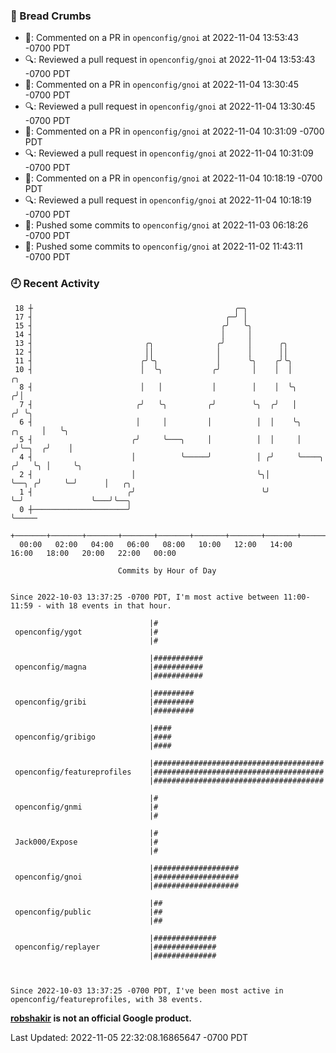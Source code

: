 ### 🍞 Bread Crumbs

 * 💬: Commented on a PR in  `openconfig/gnoi` at 2022-11-04 13:53:43 -0700 PDT
 * 🔍: Reviewed a pull request in  `openconfig/gnoi` at 2022-11-04 13:53:43 -0700 PDT
 * 💬: Commented on a PR in  `openconfig/gnoi` at 2022-11-04 13:30:45 -0700 PDT
 * 🔍: Reviewed a pull request in  `openconfig/gnoi` at 2022-11-04 13:30:45 -0700 PDT
 * 💬: Commented on a PR in  `openconfig/gnoi` at 2022-11-04 10:31:09 -0700 PDT
 * 🔍: Reviewed a pull request in  `openconfig/gnoi` at 2022-11-04 10:31:09 -0700 PDT
 * 💬: Commented on a PR in  `openconfig/gnoi` at 2022-11-04 10:18:19 -0700 PDT
 * 🔍: Reviewed a pull request in  `openconfig/gnoi` at 2022-11-04 10:18:19 -0700 PDT
 * 🚢: Pushed some commits to `openconfig/gnoi` at 2022-11-03 06:18:26 -0700 PDT
 * 🚢: Pushed some commits to `openconfig/gnoi` at 2022-11-02 11:43:11 -0700 PDT

### 🕘 Recent Activity
```
 18 ┼                                             ╭─╮
 17 ┤                                           ╭─╯ │
 15 ┤                                          ╭╯   ╰╮
 14 ┤                                          │     │
 13 ┤                         ╭╮              ╭╯     │      ╭╮
 12 ┤                         ││              │      │      ││
 11 ┤                        ╭╯╰╮             │      ╰╮    ╭╯╰╮
 10 ┤                        │  ╰╮           ╭╯       │    │  │                       ╭╮
  8 ┤                        │   │           │        │    │  ╰╮                     ╭╯│
  7 ┤                       ╭╯   ╰╮         ╭╯        ╰╮  ╭╯   │                    ╭╯ ╰╮
  6 ┤                       │     │         │          │  │    ╰╮            ╭╮     │   ╰╮
  5 ┤                      ╭╯     ╰───╮     │          │  │     │           ╭╯╰─╮  ╭╯    │
  4 ┤                      │          ╰─────╯          │ ╭╯     ╰────╮     ╭╯   ╰╮ │     ╰╮
  2 ┤                      │                           ╰╮│           ╰──╮ ╭╯     ╰─╯      │   ╭╮
  1 ┤                     ╭╯                            ╰╯              ╰─╯               ╰───╯╰──╮
  0 ┼─────────────────────╯                                                                       ╰─────
    +───────+───────+───────+───────+───────+───────+───────+───────+───────+───────+───────+───────+────
  00:00   02:00   04:00   06:00   08:00   10:00   12:00   14:00   16:00   18:00   20:00   22:00   00:00   

						Commits by Hour of Day


Since 2022-10-03 13:37:25 -0700 PDT, I'm most active between 11:00-11:59 - with 18 events in that hour.

```



```
                               |#
 openconfig/ygot               |#
                               |#

                               |###########
 openconfig/magna              |###########
                               |###########

                               |#########
 openconfig/gribi              |#########
                               |#########

                               |####
 openconfig/gribigo            |####
                               |####

                               |######################################
 openconfig/featureprofiles    |######################################
                               |######################################

                               |#
 openconfig/gnmi               |#
                               |#

                               |#
 Jack000/Expose                |#
                               |#

                               |###################
 openconfig/gnoi               |###################
                               |###################

                               |##
 openconfig/public             |##
                               |##

                               |##############
 openconfig/replayer           |##############
                               |##############



Since 2022-10-03 13:37:25 -0700 PDT, I've been most active in openconfig/featureprofiles, with 38 events.

```
**[robshakir](mailto:robjs@google.com) is not an official Google product.**  


Last Updated: 2022-11-05 22:32:08.16865647 -0700 PDT
